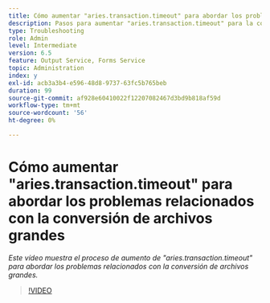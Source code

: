 ```yaml
---
title: Cómo aumentar "aries.transaction.timeout" para abordar los problemas relacionados con la conversión de archivos grandes
description: Pasos para aumentar "aries.transaction.timeout" para la conversión de archivos grandes
type: Troubleshooting
role: Admin
level: Intermediate
version: 6.5
feature: Output Service, Forms Service
topic: Administration
index: y
exl-id: acb3a3b4-e596-48d8-9737-63fc5b765beb
duration: 99
source-git-commit: af928e60410022f12207082467d3bd9b818af59d
workflow-type: tm+mt
source-wordcount: '56'
ht-degree: 0%

---
```


# Cómo aumentar &quot;aries.transaction.timeout&quot; para abordar los problemas relacionados con la conversión de archivos grandes

*Este vídeo muestra el proceso de aumento de &quot;aries.transaction.timeout&quot; para abordar los problemas relacionados con la conversión de archivos grandes.*

>[!VIDEO](https://video.tv.adobe.com/v/335502?quality=12&learn=on)
